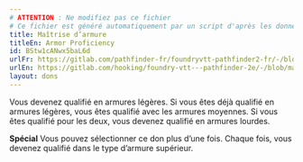 ```yaml
---
# ATTENTION : Ne modifiez pas ce fichier
# Ce fichier est généré automatiquement par un script d'après les données du module Foundry VTT officiel et de sa traduction
title: Maîtrise d’armure
titleEn: Armor Proficiency
id: BStw1cANwx5baL6d
urlFr: https://gitlab.com/pathfinder-fr/foundryvtt-pathfinder2-fr/-/blob/master/data/feats/BStw1cANwx5baL6d.htm
urlEn: https://gitlab.com/hooking/foundry-vtt---pathfinder-2e/-/blob/master/packs/data/feats.db/armor-proficiency.json
layout: dons
---
```

Vous devenez qualifié en armures légères. Si vous êtes déjà qualifié en armures légères, vous êtes qualifié avec les armures moyennes. Si vous êtes qualifié pour les deux, vous devenez qualifié en armures lourdes.

**Spécial** Vous pouvez sélectionner ce don plus d’une fois. Chaque fois, vous devenez qualifié dans le type d’armure supérieur.
